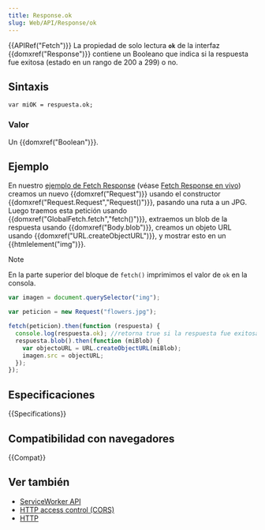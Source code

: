 ```yaml
---
title: Response.ok
slug: Web/API/Response/ok
---
```


{{APIRef("Fetch")}}
La propiedad de solo lectura **`ok`** de la interfaz {{domxref("Response")}} contiene un Booleano que indica si la respuesta fue exitosa (estado en un rango de 200 a 299) o no.

## Sintaxis

```
var miOK = respuesta.ok;
```

### Valor

Un {{domxref("Boolean")}}.

## Ejemplo

En nuestro [ejemplo de Fetch Response](https://github.com/mdn/fetch-examples/tree/master/fetch-response) (véase [Fetch Response en vivo](https://mdn.github.io/fetch-examples/fetch-response/)) creamos un nuevo {{domxref("Request")}} usando el constructor {{domxref("Request.Request","Request()")}}, pasando una ruta a un JPG. Luego traemos esta petición usando {{domxref("GlobalFetch.fetch","fetch()")}}, extraemos un blob de la respuesta usando {{domxref("Body.blob")}}, creamos un objeto URL usando {{domxref("URL.createObjectURL")}}, y mostrar esto en un {{htmlelement("img")}}.

> [!NOTE]
> En la parte superior del bloque de `fetch()` imprimimos el valor de `ok` en la consola.

```js
var imagen = document.querySelector("img");

var peticion = new Request("flowers.jpg");

fetch(peticion).then(function (respuesta) {
  console.log(respuesta.ok); //retorna true si la respuesta fue exitosa
  respuesta.blob().then(function (miBlob) {
    var objectoURL = URL.createObjectURL(miBlob);
    imagen.src = objectURL;
  });
});
```

## Especificaciones

{{Specifications}}

## Compatibilidad con navegadores

{{Compat}}

## Ver también

- [ServiceWorker API](/es/docs/Web/API/Service_Worker_API)
- [HTTP access control (CORS)](/es/docs/Web/HTTP/Guides/CORS)
- [HTTP](/es/docs/Web/HTTP)
